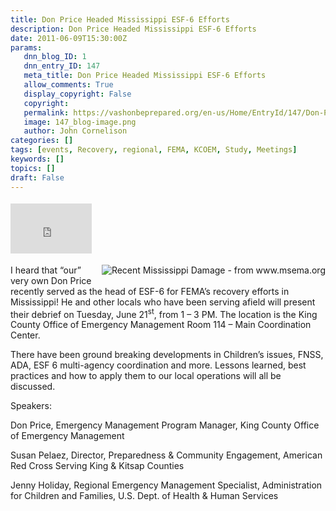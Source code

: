 ```yaml
---
title: Don Price Headed Mississippi ESF-6 Efforts
description: Don Price Headed Mississippi ESF-6 Efforts
date: 2011-06-09T15:30:00Z
params:
   dnn_blog_ID: 1
   dnn_entry_ID: 147
   meta_title: Don Price Headed Mississippi ESF-6 Efforts
   allow_comments: True
   display_copyright: False
   copyright: 
   permalink: https://vashonbeprepared.org/en-us/Home/EntryId/147/Don-Price-Headed-Mississippi-ESF-6-Efforts
   image: 147_blog-image.png
   author: John Cornelison
categories: []
tags: [events, Recovery, regional, FEMA, KCOEM, Study, Meetings]
keywords: []
topics: []
draft: False
---
```


<div class="wlWriterHeaderFooter" style="padding-bottom: 4px; margin: 0px; padding-left: 0px; padding-right: 0px; float: none; padding-top: 4px"><iframe src="http://www.facebook.com/widgets/like.php?href=http://vashoneoc.org/Blogs/VashonPreparedness/tabid/164/EntryId/147/Don-Price-Headed-Mississippi-ESF-6-Efforts.aspx" frameborder="0" scrolling="no" style="border-bottom: medium none; border-left: medium none; width: 130px; height: 80px; border-top: medium none; border-right: medium none"></iframe></div>
<p><a href="http://www.msema.org/images/flood12-large.jpg"><img title="Recent Mississippi Damage - from www.msema.org" border="0" alt="Recent Mississippi Damage - from www.msema.org" align="right" style="margin: 0px 0px 5px 5px; display: inline; float: right" src="http://www.msema.org/feature/images/flood12-small.jpg" /></a>I heard that “our” very own Don Price recently served as the head of ESF-6 for FEMA’s recovery efforts in Mississippi! He and other locals who have been serving afield will present their debrief on Tuesday, June 21<sup>st</sup>, from 1 – 3 PM. The location is the King County Office of Emergency Management Room 114 – Main Coordination Center.</p>
<p>There have been ground breaking developments in Children’s issues, FNSS, ADA, ESF 6 multi-agency coordination and more. Lessons learned, best practices and how to apply them to our local operations will all be discussed.</p>
<p>Speakers:</p>
<p>Don Price, Emergency Management Program Manager, King County Office of Emergency Management</p>
<p>Susan Pelaez, Director, Preparedness &amp; Community Engagement, American Red Cross Serving King &amp; Kitsap Counties</p>
<p>Jenny Holiday, Regional Emergency Management Specialist, Administration for Children and Families, U.S. Dept. of Health &amp; Human Services</p>
